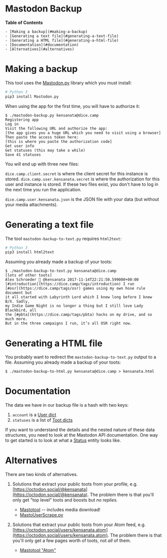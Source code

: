 # Mastodon Backup

<!-- markdown-toc start - Don't edit this section. Run M-x markdown-toc-refresh-toc -->
**Table of Contents**

    - [Making a backup](#making-a-backup)
    - [Generating a text file](#generating-a-text-file)
    - [Generating a HTML file](#generating-a-html-file)
    - [Documentation](#documentation)
    - [Alternatives](#alternatives)

<!-- markdown-toc end -->

# Making a backup

This tool uses the [Mastodon.py](https://github.com/halcy/Mastodon.py)
library which you must install:

```bash
# Python 3
pip3 install Mastodon.py
```

When using the app for the first time, you will have to authorize it:

```
$ ./mastodon-backup.py kensanata@dice.camp
Registering app
Log in
Visit the following URL and authorize the app:
[the app gives you a huge URL which you need to visit using a browser]
Then paste the access token here:
[this is where you paste the authorization code]
Get user info
Get statuses (this may take a while)
Save 41 statuses
```

You will end up with three new files:

`dice.camp.client.secret` is where the client secret for this instance
is stored. `dice.camp.user.kensanata.secret` is where the
authorization for this user and instance is stored. If these two files
exist, you don't have to log in the next time you run the application.

`dice.camp.user.kensanata.json` is the JSON file with your data (but
without your media attachments).

# Generating a text file

The tool `mastodon-backup-to-text.py` requires `html2text`:

```bash
# Python 3
pip3 install html2text
```

Assuming you already made a backup of your toots:

```
$ ./mastodon-backup-to-text.py kensanata@dice.camp
[lots of other toots]
Alex Schroeder 🐉 @kensanata 2017-11-14T22:21:50.599000+00:00
[#introduction](https://dice.camp/tags/introduction) I run
[#osr](https://dice.camp/tags/osr) games using my own hose rule document but
it all started with Labyrinth Lord which I knew long before I knew B/X. Sadly,
my Indie Game Night is no longer a thing but I still love Lady Blackbird, all
the [#pbta](https://dice.camp/tags/pbta) hacks on my drive, and so much more.
But in the three campaigns I run, it’s all OSR right now.
```


# Generating a HTML file

You probably want to redirect the `mastodon-backup-to-text.py` output
to a file. Assuming you already made a backup of your toots:

```
$ ./mastodon-backup-to-html.py kensanata@dice.camp > kensanata.html
```

# Documentation

The data we have in our backup file is a hash with two keys:

1. `account` is a [User dict](https://mastodonpy.readthedocs.io/en/latest/#user-dicts)
2. `statuses` is a list of [Toot dicts](https://mastodonpy.readthedocs.io/en/latest/#toot-dicts)

If you want to understand the details and the nested nature of these
data structures, you need to look at the Mastodon API documentation.
One way to get started is to look at what a
[Status](https://github.com/tootsuite/documentation/blob/master/Using-the-API/API.md#status)
entity looks like.

# Alternatives

There are two kinds of alternatives.

1. Solutions that extract your public toots from your profile, e.g.
   [https://octodon.social/@kensanata](https://octodon.social/@kensanata).
   The problem there is that you'll only get "top level" toots and
   boosts but *no replies*.
   
    * [Mastotool](https://mdhughes.tech/mastotool/) -- includes media
      download!
    * [MastoUserScrape.py](https://gist.github.com/FlyMyPG/2e9d4532453182ada0da78e74980193b)
   
2. Solutions that extract your public toots from your Atom feed, e.g.
   [https://octodon.social/users/kensanata.atom](https://octodon.social/users/kensanata.atom).
   The problem there is that you'll only get a few pages worth of
   toots, not *all* of them.

	* [Mastotool "Atom"](https://github.com/kensanata/mastotool)
